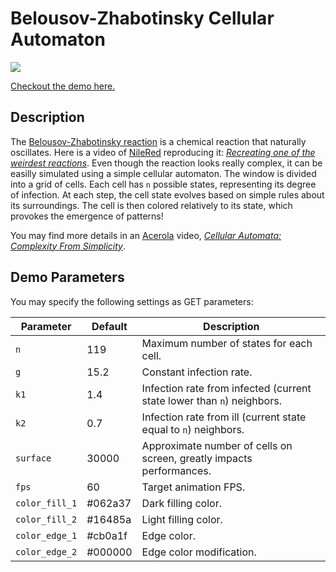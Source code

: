 # Belousov-Zhabotinsky Cellular Automaton

[![](belousov-zhabotinsky.gif)](index.html)

[Checkout the demo here.](https://ychalier.github.io/generative-art/belousov-zhabotinsky/index.html)

## Description

The [Belousov-Zhabotinsky reaction](https://en.wikipedia.org/wiki/Belousov%E2%80%93Zhabotinsky_reaction) is a chemical reaction that naturally oscillates. Here is a video of [NileRed](https://www.youtube.com/c/NileRed) reproducing it: *[Recreating one of the weirdest reactions](https://www.youtube.com/watch?v=LL3kVtc-4vY)*. Even though the reaction looks really complex, it can be easilly simulated using a simple cellular automaton. The window is divided into a grid of cells. Each cell has `n` possible states, representing its degree of infection. At each step, the cell state evolves based on simple rules about its surroundings. The cell is then colored relatively to its state, which provokes the emergence of patterns!

You may find more details in an [Acerola](https://www.youtube.com/c/Acerola_t) video, *[Cellular Automata: Complexity From Simplicity](https://www.youtube.com/watch?v=t_HcBAO_Yas)*.

## Demo Parameters

You may specify the following settings as GET parameters:

Parameter | Default | Description
--------- | ------- | -----------
`n` | 119 | Maximum number of states for each cell.
`g` | 15.2 | Constant infection rate.
`k1` | 1.4 | Infection rate from infected (current state lower than `n`) neighbors.
`k2` | 0.7 | Infection rate from ill (current state equal to `n`) neighbors.
`surface` | 30000 | Approximate number of cells on screen, greatly impacts performances.
`fps` | 60 | Target animation FPS.
`color_fill_1` | #062a37 | Dark filling color.
`color_fill_2` | #16485a | Light filling color.
`color_edge_1` | #cb0a1f | Edge color.
`color_edge_2` | #000000 | Edge color modification.
